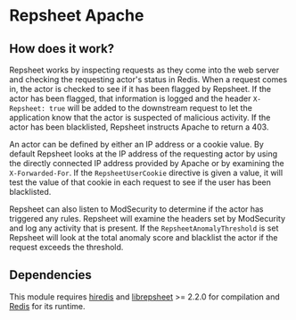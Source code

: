 # Repsheet Apache

## How does it work?

Repsheet works by inspecting requests as they come into the web server
and checking the requesting actor's status in Redis. When a request
comes in, the actor is checked to see if it has been flagged by
Repsheet. If the actor has been flagged, that information is logged
and the header `X-Repsheet: true` will be added to the downstream
request to let the application know that the actor is suspected of
malicious activity. If the actor has been blacklisted, Repsheet
instructs Apache to return a 403.

An actor can be defined by either an IP address or a cookie value. By
default Repsheet looks at the IP address of the requesting actor by
using the directly connected IP address provided by Apache or by
examining the `X-Forwarded-For`. If the `RepsheetUserCookie`
directive is given a value, it will test the value of that cookie in
each request to see if the user has been blacklisted.

Repsheet can also listen to ModSecurity to determine if the actor has
triggered any rules. Repsheet will examine the headers set by
ModSecurity and log any activity that is present. If the
`RepsheetAnomalyThreshold` is set Repsheet will look at the total
anomaly score and blacklist the actor if the request exceeds the
threshold.

## Dependencies

This module requires [hiredis](https://github.com/redis/hiredis) and
[librepsheet](https://github.com/repsheet/librepsheet) >= 2.2.0 for
compilation and [Redis](http://redis.io) for its runtime.


